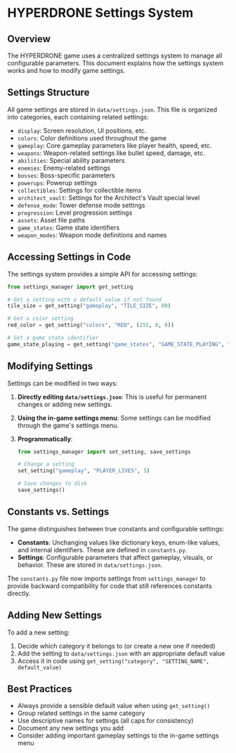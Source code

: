 # HYPERDRONE Settings System

## Overview

The HYPERDRONE game uses a centralized settings system to manage all configurable parameters. This document explains how the settings system works and how to modify game settings.

## Settings Structure

All game settings are stored in `data/settings.json`. This file is organized into categories, each containing related settings:

- `display`: Screen resolution, UI positions, etc.
- `colors`: Color definitions used throughout the game
- `gameplay`: Core gameplay parameters like player health, speed, etc.
- `weapons`: Weapon-related settings like bullet speed, damage, etc.
- `abilities`: Special ability parameters
- `enemies`: Enemy-related settings
- `bosses`: Boss-specific parameters
- `powerups`: Powerup settings
- `collectibles`: Settings for collectible items
- `architect_vault`: Settings for the Architect's Vault special level
- `defense_mode`: Tower defense mode settings
- `progression`: Level progression settings
- `assets`: Asset file paths
- `game_states`: Game state identifiers
- `weapon_modes`: Weapon mode definitions and names

## Accessing Settings in Code

The settings system provides a simple API for accessing settings:

```python
from settings_manager import get_setting

# Get a setting with a default value if not found
tile_size = get_setting("gameplay", "TILE_SIZE", 80)

# Get a color setting
red_color = get_setting("colors", "RED", (255, 0, 0))

# Get a game state identifier
game_state_playing = get_setting("game_states", "GAME_STATE_PLAYING", "playing")
```

## Modifying Settings

Settings can be modified in two ways:

1. **Directly editing `data/settings.json`**: This is useful for permanent changes or adding new settings.

2. **Using the in-game settings menu**: Some settings can be modified through the game's settings menu.

3. **Programmatically**:
   ```python
   from settings_manager import set_setting, save_settings
   
   # Change a setting
   set_setting("gameplay", "PLAYER_LIVES", 5)
   
   # Save changes to disk
   save_settings()
   ```

## Constants vs. Settings

The game distinguishes between true constants and configurable settings:

- **Constants**: Unchanging values like dictionary keys, enum-like values, and internal identifiers. These are defined in `constants.py`.
- **Settings**: Configurable parameters that affect gameplay, visuals, or behavior. These are stored in `data/settings.json`.

The `constants.py` file now imports settings from `settings_manager` to provide backward compatibility for code that still references constants directly.

## Adding New Settings

To add a new setting:

1. Decide which category it belongs to (or create a new one if needed)
2. Add the setting to `data/settings.json` with an appropriate default value
3. Access it in code using `get_setting("category", "SETTING_NAME", default_value)`

## Best Practices

- Always provide a sensible default value when using `get_setting()`
- Group related settings in the same category
- Use descriptive names for settings (all caps for consistency)
- Document any new settings you add
- Consider adding important gameplay settings to the in-game settings menu